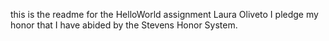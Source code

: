 this is the readme for the HelloWorld assignment
Laura Oliveto
I pledge my honor that I have abided by the Stevens Honor System.